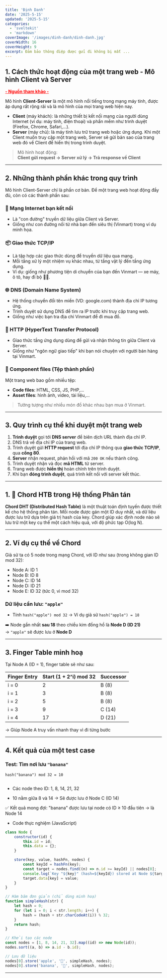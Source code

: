```yaml
---
title: 'Định Danh'
date: '2025-5-15'
updated: '2025-5-15'
categories:
  - 'sveltekit'
  - 'markdown'
coverImage: '/images/dinh-danh/dinh-danh.jpg'
coverWidth: 16
coverHeight: 9
excerpt: Đảm bảo thông điệp được gửi đi không bị mất ...
---
```


## 1. Cách thức hoạt động của một trang web - Mô hình Client và Server

**<a href="https://viblo.asia/p/dieu-gi-xay-ra-khi-ban-truy-cap-mot-trang-web-E375zaAblGW" target="_blank" style="color:red">- Nguồn tham khảo -</a>**

Mô hình **Client-Server** là một mô hình nổi tiếng trong mạng máy tính, được áp dụng rất rộng rãi và là mô hình của mọi trang web hiện nay.

- **Client** (máy khách): là những thiết bị kết nối mạng của người dùng Internet (ví dụ: máy tính, điện thoại) và phần mềm như trình duyệt (Firefox, Chrome, Safari,...).
- **Server** (máy chủ): là máy tính lưu trữ trang web hoặc ứng dụng. Khi một Client muốn truy cập một trang web, Server sẽ gửi bản sao của trang web đó về Client để hiển thị trong trình duyệt.

> Mô hình hoạt động:  
> **Client gửi request → Server xử lý → Trả response về Client**

---

## 2. Những thành phần khác trong quy trình

Mô hình Client-Server chỉ là phần cơ bản. Để một trang web hoạt động đầy đủ, còn có các thành phần sau:

### 🔌 Mạng Internet bạn kết nối

- Là "con đường" truyền dữ liệu giữa Client và Server.
- Giống như con đường nối từ nhà bạn đến siêu thị (Vinmart) trong ví dụ minh họa.

### 📦 Giao thức TCP/IP

- Là tập hợp các giao thức dùng để truyền dữ liệu qua mạng.
- Mỗi tầng xử lý một nhiệm vụ khác nhau, từ tầng vật lý đến tầng ứng dụng.
- Ví dụ: giống như phương tiện di chuyển của bạn đến Vinmart — xe máy, ô tô, hay đi bộ 🚶‍♂️.

### 🌐 DNS (Domain Name System)

- Hệ thống chuyển đổi tên miền (VD: google.com) thành địa chỉ IP tương ứng.
- Trình duyệt sử dụng DNS để tìm ra IP trước khi truy cập trang web.
- Giống như việc bạn tra địa chỉ Vinmart để đi mua đồ.

### 📡 HTTP (HyperText Transfer Protocol)

- Giao thức tầng ứng dụng dùng để gửi và nhận thông tin giữa Client và Server.
- Giống như "ngôn ngữ giao tiếp" khi bạn nói chuyện với người bán hàng tại Vinmart.

### 🧱 Component files (Tệp thành phần)

Một trang web bao gồm nhiều tệp:

- **Code files**: HTML, CSS, JS, PHP,...
- **Asset files**: hình ảnh, video, tài liệu,...

> Tưởng tượng như nhiều món đồ khác nhau bạn mua ở Vinmart.

---

## 3. Quy trình cụ thể khi duyệt một trang web

1. **Trình duyệt** gọi tới **DNS server** để biên dịch URL thành địa chỉ IP.
2. DNS trả về địa chỉ IP của trang web.
3. Trình duyệt gửi **HTTP request** tới địa chỉ IP thông qua **giao thức TCP/IP**, qua **cổng 80**.
4. **Server** nhận request, phản hồi với mã `200 OK` nếu thành công.
5. Trình duyệt nhận và đọc **mã HTML** từ server.
6. Trang web được **hiển thị** hoàn chỉnh trên trình duyệt.
7. Khi bạn **đóng trình duyệt**, quá trình kết nối với server kết thúc.

---

## 1. 📡 Chord HTB trong Hệ thống Phân tán

**Chord DHT (Distributed Hash Table)** là một thuật toán định tuyến được thiết kế cho hệ thống phân tán. Mỗi node được gán một ID duy nhất, và dữ liệu được lưu trữ dựa trên giá trị hash của key. Chord giúp xác định node nào sẽ lưu trữ một key cụ thể một cách hiệu quả, với độ phức tạp O(log N).

---

## 2. Ví dụ cụ thể về Chord

Giả sử ta có 5 node trong mạng Chord, với ID như sau (trong không gian ID mod 32):

- Node A: ID 1
- Node B: ID 8
- Node C: ID 14
- Node D: ID 21
- Node E: ID 32 (tức 0, vì mod 32)

### Dữ liệu cần lưu: `"apple"`

- Tính `hash("apple") mod 32` → Ví dụ giả sử `hash("apple") = 18`

➡️ Node gần nhất **sau 18** theo chiều kim đồng hồ là **Node D (ID 21)**  
→ `"apple"` sẽ được lưu ở **Node D**

---

## 3. Finger Table minh hoạ

Tại Node A (ID = 1), finger table sẽ như sau:

| Finger Entry | Start (1 + 2^i) mod 32 | Successor |
| ------------ | ---------------------- | --------- |
| i = 0        | 2                      | B (8)     |
| i = 1        | 3                      | B (8)     |
| i = 2        | 5                      | B (8)     |
| i = 3        | 9                      | C (14)    |
| i = 4        | 17                     | D (21)    |

→ Giúp Node A truy vấn nhanh thay vì đi từng bước

---

## 4. Kết quả của một test case

### Test: Tìm nơi lưu `"banana"`

```text
hash("banana") mod 32 = 10


```

- Các node theo ID: 1, 8, 14, 21, 32

- 10 nằm giữa 8 và 14 → Sẽ được lưu ở Node C (ID 14)

✅ Kết quả mong đợi: "banana" được lưu tại node có ID ≥ 10 đầu tiên → là Node 14

- Code thực nghiệm (JavaScript)

```javascript
class Node {
	constructor(id) {
		this.id = id;
		this.data = {};
	}

	store(key, value, hashFn, nodes) {
		const keyId = hashFn(key);
		const target = nodes.find((n) => n.id >= keyId) || nodes[0];
		console.log(`Key "${key}" (hash=${keyId}) stored at Node ${target.id}`);
		target.data[key] = value;
	}
}

// Hàm băm đơn giản (chỉ dùng minh hoạ)
function simpleHash(str) {
	let hash = 0;
	for (let i = 0; i < str.length; i++) {
		hash = (hash + str.charCodeAt(i)) % 32;
	}
	return hash;
}

// Khởi tạo các node
const nodes = [1, 8, 14, 21, 32].map((id) => new Node(id));
nodes.sort((a, b) => a.id - b.id);

// Lưu dữ liệu
nodes[0].store('apple', '🍎', simpleHash, nodes);
nodes[0].store('banana', '🍌', simpleHash, nodes);
```

---
